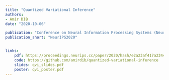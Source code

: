 ```yaml
---
title: "Quantized Variational Inference"
authors:
- Amir DIB
date: "2020-10-06"

publication: "Conference on Neural Information Processing Systems (NeurIPS 2020)."
publication_short: "NeurIPS2020"


links:
    pdf: https://proceedings.neurips.cc/paper/2020/hash/e2a23af417a2344fe3a23e652924091f-Abstract.html
    code: https://github.com/amirdib/quantized-variational-inference
    slides: qvi_slides.pdf
    poster: qvi_poster.pdf
---
```


